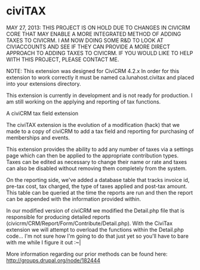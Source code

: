 civiTAX
=======

MAY 27, 2013: THIS PROJECT IS ON HOLD DUE TO CHANGES IN CIVICRM CORE THAT MAY ENABLE A MORE INTEGRATED METHOD OF ADDING TAXES TO CIVICRM. I AM NOW DOING SOME R&D TO LOOK AT CIVIACCOUNTS AND SEE IF THEY CAN PROVIDE A MORE DIRECT APPROACH TO ADDING TAXES TO CIVICRM. IF YOU WOULD LIKE TO HELP WITH THIS PROJECT, PLEASE CONTACT ME.

NOTE: This extension was designed for CiviCRM 4.2.x In order for this extension to work correctly it must be named ca.lunahost.civitax and placed into your extensions directory.

This extension is currently in development and is not ready for production. I am still working on the applying and reporting of tax functions.

A civiCRM tax field extension 

The civiTAX extension is the evolution of a modification (hack) that we made to a copy of civiCRM to add a tax field and reporting for purchasing of memberships and events.

This extension provides the ability to add any number of taxes via a settings page which can then be applied to the appropriate contribution types. Taxes can be edited as necessary to change their name or rate and taxes can also be disabled without removing them completely from the system.

On the reporting side, we've added a database table that tracks invoice id, pre-tax cost, tax charged, the type of taxes applied and post-tax amount. This table can be queried at the time the reports are run and then the report can be appended with the information provided within. 

In our modified version of civiCRM we modified the Detail.php file that is responsible for producing detailed reports (civicrm/CRM/Report/Form/Contribute/Detail.php). With the CiviTax extension we will attempt to overload the functions within the Detail.php code... I'm not sure how I'm going to do that just yet so you'll have to bare with me while I figure it out :~|

More information regarding our prior methods can be found here: http://groups.drupal.org/node/182444 
